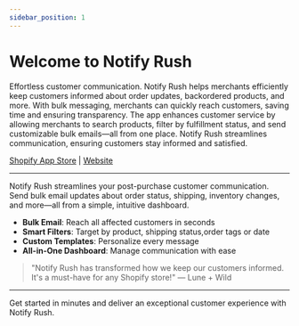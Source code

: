 ```yaml
---
sidebar_position: 1
---
```


# Welcome to Notify Rush

Effortless customer communication. Notify Rush helps merchants efficiently keep customers informed about order updates, backordered products, and more. With bulk messaging, merchants can quickly reach customers, saving time and ensuring transparency. The app enhances customer service by allowing merchants to search products, filter by fulfillment status, and send customizable bulk emails—all from one place. Notify Rush streamlines communication, ensuring customers stay informed and satisfied.



[Shopify App Store](https://apps.shopify.com/notify-rush) | [Website](https://www.notifyrush.com/)

---

Notify Rush streamlines your post-purchase customer communication. Send bulk email updates about order status, shipping, inventory changes, and more—all from a simple, intuitive dashboard.

- **Bulk Email**: Reach all affected customers in seconds
- **Smart Filters**: Target by product, shipping status,order tags or date
- **Custom Templates**: Personalize every message
- **All-in-One Dashboard**: Manage communication with ease

> "Notify Rush has transformed how we keep our customers informed. It's a must-have for any Shopify store!" — Lune + Wild

---

Get started in minutes and deliver an exceptional customer experience with Notify Rush. 
